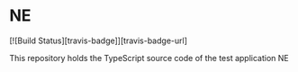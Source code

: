 # NE
[![Build Status][travis-badge]][travis-badge-url]

This repository holds the TypeScript source code of the test application NE